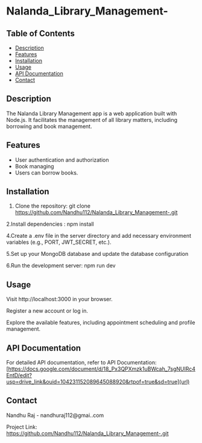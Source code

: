# Nalanda_Library_Management-

## Table of Contents
- [Description](#description)
- [Features](#features)
- [Installation](#installation)
- [Usage](#usage)
- [API Documentation](#api-documentation)
- [Contact](#contact)

## Description

The Nalanda Library Management app is a web application built with Node.js. It facilitates the management of all library matters, including borrowing and book management.

## Features

- User authentication and authorization
- Book managing
- Users can borrow books.

## Installation

1. Clone the repository:
   git clone https://github.com/Nandhu112/Nalanda_Library_Management-.git

2.Install dependencies :
   npm install
   
4.Create a .env file in the server directory and add necessary environment variables (e.g., PORT, JWT_SECRET, etc.).   

5.Set up your MongoDB database and update the database configuration 

6.Run the development server:
  npm run dev

## Usage
  
Visit http://localhost:3000 in your browser.

Register a new account or log in.

Explore the available features, including appointment scheduling and profile management.

## API Documentation
For detailed API documentation, refer to API Documentation:
[https://docs.google.com/document/d/18_Px3QPXmzk1uBWcah_7sgNUIRc4EntD/edit?usp=drive_link&ouid=104231152089645088920&rtpof=true&sd=true](url)

## Contact
Nandhu Raj - nandhuraj112@gmai..com

Project Link: https://github.com/Nandhu112/Nalanda_Library_Management-.git
